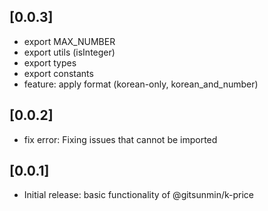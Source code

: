 ## [0.0.3]
- export MAX_NUMBER
- export utils (isInteger)
- export types
- export constants
- feature: apply format (korean-only, korean_and_number)

## [0.0.2]
- fix error: Fixing issues that cannot be imported

## [0.0.1]

- Initial release: basic functionality of @gitsunmin/k-price
